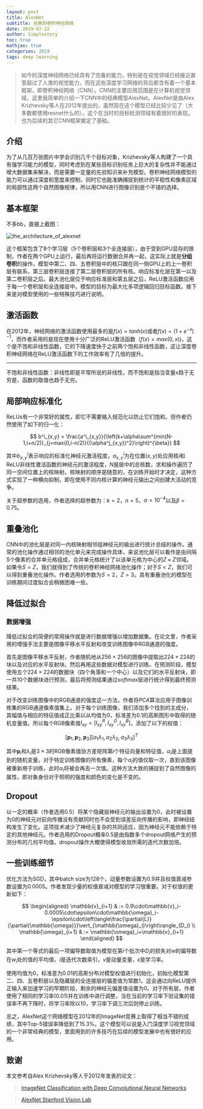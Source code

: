 ```yaml
---
layout: post
title: AlexNet
subtitle: 经典的卷积神经网络
date: 2019-07-22
author: Simplestory
toc: true
mathjax: true
categories: 2019
tags: deep learning
---
```


>如今的深度神经网络已经具有了完备的能力，特别是在视觉领域已经接近甚至超过了人类的视觉能力，而在这些深度学习网络的背后都含有着一个基本框架，即卷积神经网络（CNN）。CNN的主要应用范围是在计算机视觉领域，这里我简单的介绍一下CNN中的经典模型AlexNet。AlexNet是由Alex Krizhevsky等人在2012年提出的，虽然现在这个模型已经比较少见了（大多数都使用resnet什么的），这个在当时的目标检测领域有着很好的表现，也为后续的其它CNN框架奠定了基础。

## 介绍

为了从几百万张图片中学会识别几千个目标对象，Krizhevsky等人构建了一个具有强学习能力的模型，同时考虑到在某些目标识别任务上巨大的复杂性并不能通过增大数据集来解决，而是需要一定量的先验知识来补充模型。卷积神经网络模型的能力可以通过深度和宽度来控制，同时它也能准确捕捉到统计的平稳性和像素区域的局部性这两个自然图像规律，所以用CNN进行图像识别是个不错的选择。

## 基本框架

不多bb，直接上截图：

![](https://simplestory-blog-img.oss-cn-guangzhou.aliyuncs.com/in_posts/20190722/the_architecture_of_alexnet.png "the_architecture_of_alexnet")

这个框架包含了8个学习层（5个卷积层和3个全连接层），由于受到GPU显存的限制，作者在两个GPU上运行，最后再将运行数据合并再一起，这实际上就是**分组卷积**的操作。模型中第二、四、五卷积层中的核只跟在同一侧GPU上的上一卷积层有联系，第三层卷积层连接了第二层卷积层的所有核。响应标准化层在第一以及第二卷积层之后。最大池化层位于响应标准层和第五层之后，ReLU激活函数应用于每一个卷积层和全连接层中。模型的目标为最大化多项逻辑回归目标函数。接下来是对模型使用的一些特殊技巧进行说明。

## 激活函数

在2012年，神经网络的激活函数使用最多的是$f(x) = tanh(x)$或者$f(x) = (1+e^{-x})^{-1}$，而作者采用的是现在使用十分广泛的ReLU激活函数（$f(x) = max(0,x)$)，这个是不饱和非线性函数，它的下降速度快于之前两个饱和非线性函数，这让深度卷积神经网络在ReLU激活函数下的工作效率有了几倍的提升。

---
不饱和非线性函数：非线性即是平常所说的非线性，而不饱和是指当变量x趋于无穷是，函数的取值也趋于无穷。

## 局部响应标准化

ReLUs有一个非常好的属性，即它不需要输入规范化以防止它们饱和。但作者仍然使用了如下的归一化：

$$
b^i_{x,y} = \frac{a^i_{x,y}}{\left(k+\alpha\sum^{min(N-1,i+n/2)}_{j=max(0,i-n/2)}{(\alpha^j_{x,y})^2}\right)^{\beta}}
$$

其中$b^i_{x,y}$表示响应的标准化神经元激活程度，$\alpha^i_{x,y}$为在位置$(x,y)$处应用核$i$和ReLU非线性激活函数的神经元的激活程度，$N$是层中的总核数，求和操作遍历了同一空间位置上的核映射。核映射的顺序是随意的，在训练开始时才决定，这种方式实现了一种横向抑制，即在使用不同内核计算的神经元输出之间创建大活动的竞争。

关于超参数的选用，作者选择的超参数为：$k=2$，$n=5$，$\alpha=10^{-4}$以及$\beta=0.75$。

## 重叠池化

CNN中的池化层是对同一内核映射相邻组神经元的输出进行统计总结的操作。通常的池化操作通过相邻的池化单元来完成操作具体，来说池化层可以看作是由间隔S个像素的合并单元格组成，合并单元格统计了以该单元格为中心的$Z \times Z$邻域。如果令$S = Z$，我们就得到了传统的卷积神经网络池化操作；对于$S < Z$，我们可以得到重叠池化操作。作者选用的参数为$S = 2$，$Z = 3$。具有重叠池化的模型在训练期间过度拟合会稍微困难一些。

## 降低过拟合

### 数据增强

降低过拟合的简便的常用操作就是进行数据增强以增加数据集。在论文里，作者采用的增强手法主要是图像平移水平反射和改变训练图像中RGB通道的强度。

首先是图像平移水平反射，作者随机地从$256 \times 256$的图像中提取出$224 \times 224$的块以及对应的水平反射块。然后再用这些数据对模型进行训练。在预测阶段，模型使用五个$224 \times 224$的数据块（四个角落和一个中心）以及它们的水平反射块，即一共10个数据块进行预测，最后将预测结果通过$softmax$层进行统计得到最终预测结果。

对于改变训练图像中的RGB通道的强度这一方法，作者将$PCA$算法应用于图像训练集的RGB通道像素值集上。对于每个训练图像，我们添加多个找到的主成分，其幅值与相应的特征值成正比乘以从均值为0，标准差为0.1的高斯图形中取得的随机变量值。所以每个RGB像素值$I_{xy} = [I^R_{xy},I^G_{xy},I^B_{xy}]$，添加了以下的权值：

$$
[\mathbf{p}_1,\mathbf{p}_2,\mathbf{p}_3][\alpha_1\lambda_1,\alpha_2\lambda_2,\alpha_3\lambda_3]^T
$$

其中$\mathbf{p}_i$和$\lambda_i$是$3 \times 3$的RGB像素值协方差矩阵第$i$个特征向量和特征值，$\alpha_i$是上面提到的随机变量，对于特定训练图像的所有像素，每个$\alpha_i$的值仅取一次，直到该图像被重新用于训练，此时$\alpha_i$将被会再去一次值。这种方法大致的捕捉到了自然图像的属性，即对象身份对于照明的强度和颜色的变化是不变的。

## Dropout

以一定的概率（作者选用0.5）将某个隐藏层神经元的输出设置为0，此时被设置为0的神经元对前向传播没有贡献同时也不会受到误差反向传播的影响，即神经结构发生了变化。这项技术减少了神经元复杂的共同适应，因为神经元不能依赖于特定的其他神经元。作者选用的Dropout概率0.5是由指数多个dropout网络产生的预测分布的几何平均值。dropout操作大概使得模型收敛所需的迭代次数加倍。

## 一些训练细节

优化方法为SGD，其中batch size为128个，动量参数设置为0.9并且权值衰减参数设置为0.0005。作者发现少量的权值衰减对模型的学习很重要。对于权值的更新如下：

$$
\begin{aligned}
    \mathbb{v}_{i+1} & := 0.9\cdot\mathbb{v}_i-0.0005\cdot\epsilon\cdot\mathbb{\omega}_i-\epsilon\cdot\left\langle\frac{\partial{L}}{\partial{\mathbb{\omega}}}\vert_{\mathbb{\omega}_i}\right\rangle_{D_i}  \\
    \mathbb{\omega}_{i+1} & := \mathbb{\omega}_i+\mathbb{v}_{i+1}
\end{aligned}
$$

其中第一个等式的最后一项偏导数取值为模型在第$i$个批次中$D_i$的损失对$w$的偏导数在$w_i$处的值的平均值，$i$是迭代次数索引，$v$是动量变量，$\epsilon$是学习率。

使用均值为0，标准差为0.01的高斯分布对模型权值进行初始化，初始化模型第二、四、五卷积层以及隐藏层的全连接层的偏差值为常数1，这会通过向ReLU提供正输入来加速学习的早期阶段，剩余的神经元偏差值设置为0。对于所有层，作者使用了相同的学习率(0.01)并在训练中进行调整，当在当前的学习率下验证集的错误率不再下降时，将学习率除以10，学习率下调三次后则停止训练。

总之，AlexNet这个网络模型在2012年的ImageNet竞赛上取得了相当不错的成绩，其中Top-5错误率降低到了$15.3\%$。这个模型可以说是入门深度学习视觉领域的一个非常经典的模型，里面用到的许多技巧在后续的模型发展中也有很好的应用。

## 致谢

本文参考自Alex Krizhevsky等人于2012年发表的论文：

>[ImageNet Classification with Deep Convolutional Neural Networks](https://papers.nips.cc/paper/4824-imagenet-classification-with-deep-convolutional-neural-networks.pdf)

>[AlexNet Stanford Vision Lab](http://vision.stanford.edu/teaching/cs231b_spring1415/slides/alexnet_tugce_kyunghee.pdf)